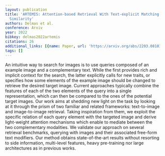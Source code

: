 ```yaml
---
layout: publication
title: 'ARTEMIS: Attention-based Retrieval With Text-explicit Matching And Implicit
  Similarity'
authors: Delmas et al.
conference: Arxiv
year: 2022
bibkey: delmas2022artemis
citations: 26
additional_links: [{name: Paper, url: 'https://arxiv.org/abs/2203.08101'}]
tags: []
---
```

An intuitive way to search for images is to use queries composed of an
example image and a complementary text. While the first provides rich and
implicit context for the search, the latter explicitly calls for new traits, or
specifies how some elements of the example image should be changed to retrieve
the desired target image. Current approaches typically combine the features of
each of the two elements of the query into a single representation, which can
then be compared to the ones of the potential target images. Our work aims at
shedding new light on the task by looking at it through the prism of two
familiar and related frameworks: text-to-image and image-to-image retrieval.
Taking inspiration from them, we exploit the specific relation of each query
element with the targeted image and derive light-weight attention mechanisms
which enable to mediate between the two complementary modalities. We validate
our approach on several retrieval benchmarks, querying with images and their
associated free-form text modifiers. Our method obtains state-of-the-art
results without resorting to side information, multi-level features, heavy
pre-training nor large architectures as in previous works.